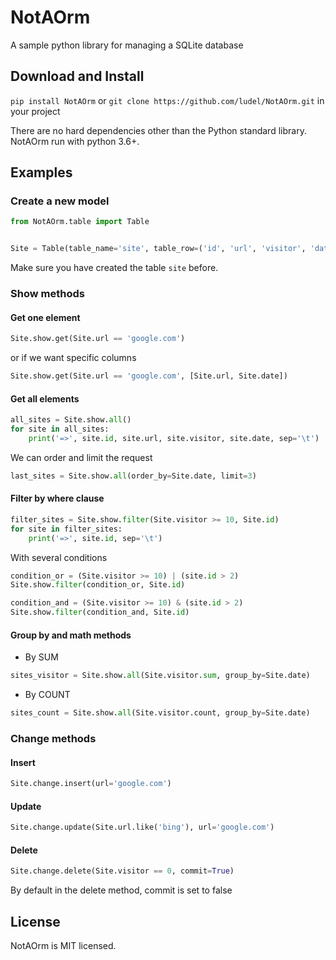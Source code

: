 # NotAOrm
A sample python library for managing a SQLite database


## Download and Install
`pip install NotAOrm` or `git clone https://github.com/ludel/NotAOrm.git` in your project

There are no hard dependencies other than the Python standard library. NotAOrm run with python 3.6+.

## Examples

### Create a new model
```python
from NotAOrm.table import Table


Site = Table(table_name='site', table_row=('id', 'url', 'visitor', 'date'))
```

Make sure you have created the table `site` before.

### Show methods

#### Get one element
```python
Site.show.get(Site.url == 'google.com')
```
or if we want specific columns
```python
Site.show.get(Site.url == 'google.com', [Site.url, Site.date])
```

#### Get all elements
```python
all_sites = Site.show.all()
for site in all_sites:
    print('=>', site.id, site.url, site.visitor, site.date, sep='\t')
```

We can order and limit the request

```python
last_sites = Site.show.all(order_by=Site.date, limit=3)
```

#### Filter by where clause
```python
filter_sites = Site.show.filter(Site.visitor >= 10, Site.id)
for site in filter_sites:
    print('=>', site.id, sep='\t')
```

With several conditions
```python
condition_or = (Site.visitor >= 10) | (site.id > 2)
Site.show.filter(condition_or, Site.id)

condition_and = (Site.visitor >= 10) & (site.id > 2)
Site.show.filter(condition_and, Site.id)
```

#### Group by and math methods
- By SUM
```python
sites_visitor = Site.show.all(Site.visitor.sum, group_by=Site.date)
```
- By COUNT
```python
sites_count = Site.show.all(Site.visitor.count, group_by=Site.date)
```

### Change methods

#### Insert 
```python
Site.change.insert(url='google.com')
```

#### Update 
```python
Site.change.update(Site.url.like('bing'), url='google.com')
```

#### Delete 
```python
Site.change.delete(Site.visitor == 0, commit=True)
```
By default in the delete method, commit is set to false 


## License

NotAOrm is MIT licensed.